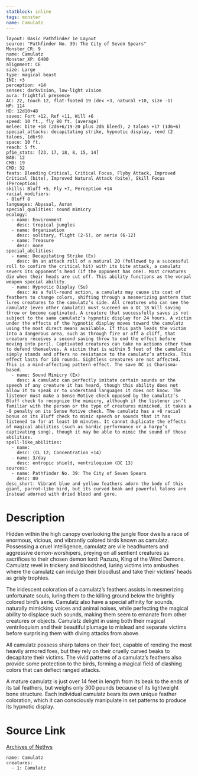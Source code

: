 ```yaml
---
statblock: inline
tags: monster
name: Camulatz
---
```

```statblock
layout: Basic Pathfinder 1e Layout
source: "Pathfinder No. 39: The City of Seven Spears"
Monster_CR: 9
name: Camulatz
Monster_XP: 6400
alignment: CE
size: Large
type: magical beast
INI: +3
perception: +14
senses: darkvision, low-light vision
aura: frightful presence
AC: 22, touch 12, flat-footed 19 (dex +3, natural +10, size -1)
HP: 114
HD: 12d10+48
saves: Fort +12, Ref +11, Will +6
speed: 10 ft., fly 80 ft. (average)
melee: bite +18 (2d6+6/19-20 plus 2d6 bleed), 2 talons +17 (1d6+6)
special_attacks: decapitating strike, hypnotic display, rend (2 talons, 1d6+9)
space: 10 ft.
reach: 5 ft.
pf1e_stats: [23, 17, 18, 8, 15, 14]
BAB: 12
CMB: 19
CMD: 32
feats: Bleeding Critical, Critical Focus, Flyby Attack, Improved Critical (bite), Improved Natural Attack (bite), Skill Focus (Perception)
skills: Bluff +5, Fly +7, Perception +14
racial_modifiers:
- Bluff 8
languages: Abyssal, Auran
special_qualities: sound mimicry
ecology:
  - name: Environment
    desc: tropical jungles
  - name: Organisation
    desc: solitary, flight (2-5), or aerie (6-12)
  - name: Treasure
    desc: none
special_abilities:
  - name: Decapitating Strike (Ex)
    desc: On an attack roll of a natural 20 (followed by a successful roll to confirm the critical hit) with its bite attack, a camulatz severs its opponent’s head (if the opponent has one). Most creatures die when their heads are cut off. This ability functions as the vorpal weapon special ability.
  - name: Hypnotic Display (Su)
    desc: As a full-round action, a camulatz may cause its coat of feathers to change colors, shifting through a mesmerizing pattern that lures creatures to the camulatz’s side. All creatures who can see the camulatz (even other camulatz) must succeed on a DC 18 Will saving throw or become captivated. A creature that successfully saves is not subject to the same camulatz’s hypnotic display for 24 hours. A victim under the effects of the hypnotic display moves toward the camulatz using the most direct means available. If this path leads the victim into a dangerous area, such as through fire or off a cliff, that creature receives a second saving throw to end the effect before moving into peril. Captivated creatures can take no actions other than to defend themselves. A victim that is within 5 feet of the camulatz simply stands and offers no resistance to the camulatz’s attacks. This effect lasts for 1d6 rounds. Sightless creatures are not affected. This is a mind-affecting pattern effect. The save DC is Charisma-based.
  - name: Sound Mimicry (Ex)
    desc: A camulatz can perfectly imitate certain sounds or the speech of any creature it has heard, though this ability does not allow it to speak or to understand languages it does not know. The listener must make a Sense Motive check opposed by the camulatz’s Bluff check to recognize the mimicry, although if the listener isn’t familiar with the person or the type of creatures mimicked, it takes a -8 penalty on its Sense Motive check. The camulatz has a +8 racial bonus on its Bluff check to mimic speech or sounds that it has listened to for at least 10 minutes. It cannot duplicate the effects of magical abilities (such as bardic performance or a harpy’s captivating song), though it may be able to mimic the sound of those abilities.
spell-like_abilities:
  - name:
    desc: (CL 12; Concentration +14)
  - name: 3/day
    desc: entropic shield, ventriloquism (DC 13)
sources:
  - name: Pathfinder No. 39: The City of Seven Spears
    desc: 80
desc_short: Vibrant blue and yellow feathers adorn the body of this giant, parrot-like bird, but its curved beak and powerful talons are instead adorned with dried blood and gore.
```
# Description
Hidden within the high canopy overlooking the jungle floor dwells a race of enormous, vicious, and vibrantly colored birds known as camulatz. Possessing a cruel intelligence, camulatz are vile headhunters and aggressive demon-worshipers, preying on all sentient creatures as sacrifices to their chosen demon lord: Pazuzu, King of the Wind Demons. Camulatz revel in trickery and bloodshed, luring victims into ambushes where the camulatz can indulge their bloodlust and take their victims’ heads as grisly trophies.

The iridescent coloration of a camulatz’s feathers assists in mesmerizing unfortunate souls, luring them to the killing ground below the brightly colored bird’s aerie. Camulatz also have a special affinity for sounds, naturally mimicking voices and animal noises, while perfecting the magical ability to displace such sounds, making them seem to emanate from other creatures or objects. Camulatz delight in using both their magical ventriloquism and their beautiful plumage to mislead and separate victims before surprising them with diving attacks from above.

All camulatz possess sharp talons on their feet, capable of rending the most heavily armored foes, but they rely on their cruelly curved beaks to decapitate their victims. The vivid patterns of a camulatz’s feathers also provide some protection to the birds, forming a magical field of clashing colors that can deflect ranged attacks.

A mature camulatz is just over 14 feet in length from its beak to the ends of its tail feathers, but weighs only 300 pounds because of its lightweight bone structure. Each individual camulatz bears its own unique feather coloration, which it can consciously manipulate in set patterns to produce its hypnotic display.
# Source Link
[Archives of Nethys](https://aonprd.com/MonsterDisplay.aspx?ItemName=Camulatz)
```encounter-table
name: Camulatz
creatures:
  - 1: Camulatz
```
